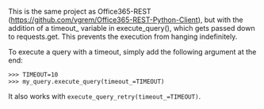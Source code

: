 This is the same project as Office365-REST (https://github.com/vgrem/Office365-REST-Python-Client), but with the addition of a timeout_ variable in execute_query(), which gets passed down to requests.get. This prevents the execution from hanging indefinitely.

To execute a query with a timeout, simply add the following argument at the end:

```
>>> TIMEOUT=10
>>> my_query.execute_query(timeout_=TIMEOUT)
```

It also works with `execute_query_retry(timeout_=TIMEOUT)`.